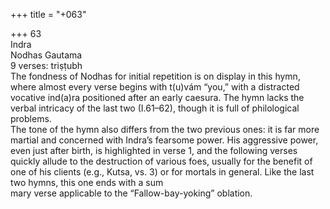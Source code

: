 +++
title = "+063"

+++
63  
Indra  
Nodhas Gautama  
9 verses: triṣṭubh  
The fondness of Nodhas for initial repetition is on display in this hymn, where  almost every verse begins with t(u)vám “you,” with a distracted vocative ind(a)ra positioned after an early caesura. The hymn lacks the verbal intricacy of the last  two (I.61–62), though it is full of philological problems.  
The tone of the hymn also differs from the two previous ones: it is far more  martial and concerned with Indra’s fearsome power. His aggressive power, even just  after birth, is highlighted in verse 1, and the following verses quickly allude to the  destruction of various foes, usually for the benefit of one of his clients (e.g., Kutsa,  vs. 3) or for mortals in general. Like the last two hymns, this one ends with a sum  
mary verse applicable to the “Fallow-bay-yoking” oblation.  